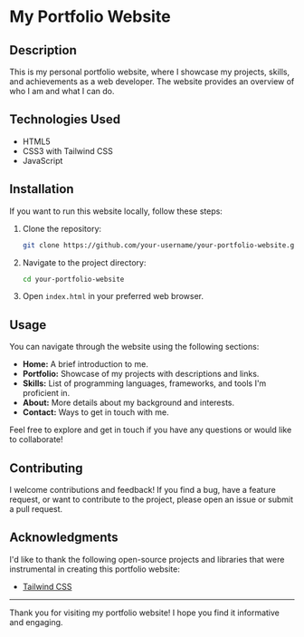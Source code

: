 # My Portfolio Website

## Description

This is my personal portfolio website, where I showcase my projects, skills, and achievements as a web developer. The website provides an overview of who I am and what I can do.

## Technologies Used

- HTML5
- CSS3 with Tailwind CSS
- JavaScript

## Installation

If you want to run this website locally, follow these steps:

1. Clone the repository:

   ```bash
   git clone https://github.com/your-username/your-portfolio-website.git
   ```

2. Navigate to the project directory:

   ```bash
   cd your-portfolio-website
   ```

3. Open `index.html` in your preferred web browser.

## Usage

You can navigate through the website using the following sections:

- **Home:** A brief introduction to me.
- **Portfolio:** Showcase of my projects with descriptions and links.
- **Skills:** List of programming languages, frameworks, and tools I'm proficient in.
- **About:** More details about my background and interests.
- **Contact:** Ways to get in touch with me.

Feel free to explore and get in touch if you have any questions or would like to collaborate!

## Contributing

I welcome contributions and feedback! If you find a bug, have a feature request, or want to contribute to the project, please open an issue or submit a pull request.

## Acknowledgments

I'd like to thank the following open-source projects and libraries that were instrumental in creating this portfolio website:

- [Tailwind CSS](https://tailwindcss.com)

---

Thank you for visiting my portfolio website! I hope you find it informative and engaging.
```
